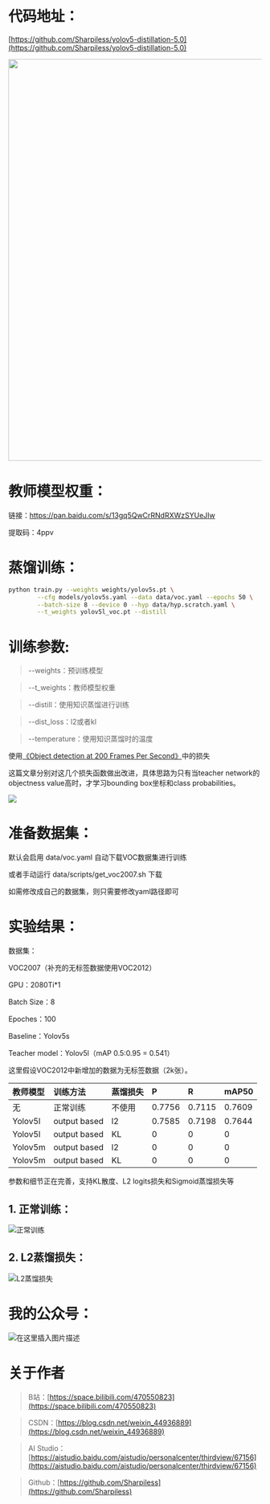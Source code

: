 # 代码地址：

[https://github.com/Sharpiless/yolov5-distillation-5.0](https://github.com/Sharpiless/yolov5-distillation-5.0)

<img width="800" src="https://user-images.githubusercontent.com/26833433/98699617-a1595a00-2377-11eb-8145-fc674eb9b1a7.jpg"></a>

# 教师模型权重：

链接：[https://pan.baidu.com/s/13gq5QwCrRNdRXWzSYUeJIw ](https://pan.baidu.com/s/13gq5QwCrRNdRXWzSYUeJIw )

提取码：4ppv 

# 蒸馏训练：

```bash
python train.py --weights weights/yolov5s.pt \
        --cfg models/yolov5s.yaml --data data/voc.yaml --epochs 50 \
        --batch-size 8 --device 0 --hyp data/hyp.scratch.yaml \
        --t_weights yolov5l_voc.pt --distill
```

# 训练参数:

> --weights：预训练模型

> --t_weights：教师模型权重

> --distill：使用知识蒸馏进行训练

> --dist_loss：l2或者kl

> --temperature：使用知识蒸馏时的温度


使用[《Object detection at 200 Frames Per Second》](https://arxiv.org/pdf/1805.06361.pdf)中的损失

这篇文章分别对这几个损失函数做出改进，具体思路为只有当teacher network的objectness value高时，才学习bounding box坐标和class probabilities。

![](https://github.com/Sharpiless/Yolov5-distillation-train-inference/blob/main/data/images/full_loss.png)

# 准备数据集：

默认会启用 data/voc.yaml 自动下载VOC数据集进行训练

或者手动运行 data/scripts/get_voc2007.sh 下载

如需修改成自己的数据集，则只需要修改yaml路径即可

# 实验结果：

数据集：

VOC2007（补充的无标签数据使用VOC2012）

GPU：2080Ti*1

Batch Size：8

Epoches：100

Baseline：Yolov5s

Teacher model：Yolov5l（mAP 0.5:0.95 = 0.541）


这里假设VOC2012中新增加的数据为无标签数据（2k张）。

|教师模型|训练方法|蒸馏损失|P|R|mAP50|
|:----|:----|:----|:----|:----|:----|
|无|正常训练|不使用|0.7756|0.7115|0.7609|
|Yolov5l|output based|l2|0.7585|0.7198|0.7644|
|Yolov5l|output based|KL|0|0|0|
|Yolov5m|output based|l2|0|0|0|
|Yolov5m|output based|KL|0|0|0|


参数和细节正在完善，支持KL散度、L2 logits损失和Sigmoid蒸馏损失等

## 1. 正常训练：

![正常训练](https://github.com/Sharpiless/yolov5-distillation-5.0/blob/main/images/%E6%AD%A3%E5%B8%B8%E8%AE%AD%E7%BB%83.png)

## 2. L2蒸馏损失：

![L2蒸馏损失](https://github.com/Sharpiless/yolov5-distillation-5.0/blob/main/images/l+l2.png)

# 我的公众号：

![在这里插入图片描述](https://img-blog.csdnimg.cn/20210310070958646.png?x-oss-process=image/watermark,type_ZmFuZ3poZW5naGVpdGk,shadow_10,text_aHR0cHM6Ly9ibG9nLmNzZG4ubmV0L3dlaXhpbl80NDkzNjg4OQ==,size_16,color_FFFFFF,t_70)

# 关于作者
> B站：[https://space.bilibili.com/470550823](https://space.bilibili.com/470550823)

> CSDN：[https://blog.csdn.net/weixin_44936889](https://blog.csdn.net/weixin_44936889)

> AI Studio：[https://aistudio.baidu.com/aistudio/personalcenter/thirdview/67156](https://aistudio.baidu.com/aistudio/personalcenter/thirdview/67156)

> Github：[https://github.com/Sharpiless](https://github.com/Sharpiless)